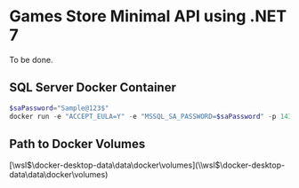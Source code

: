 # Games Store Minimal API using .NET 7

To be done.

## SQL Server Docker Container

```powershell
$saPassword="Sample@123$"
docker run -e "ACCEPT_EULA=Y" -e "MSSQL_SA_PASSWORD=$saPassword" -p 1433:1433 -v gamesstoresqlvolume:/var/opt/mssql -d --rm --name gamesstoresqlserver mcr.microsoft.com/mssql/server:2022-latest
```

## Path to Docker Volumes

[\\wsl$\docker-desktop-data\data\docker\volumes](\\wsl$\docker-desktop-data\data\docker\volumes)

